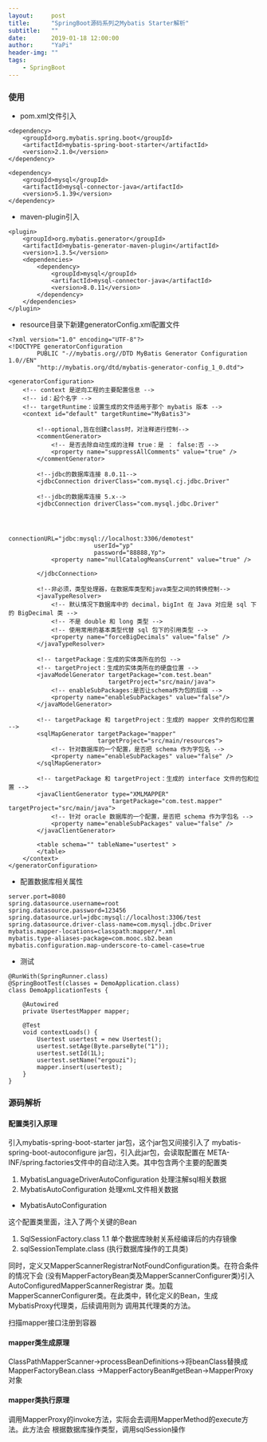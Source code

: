 ```yaml
---
layout:     post
title:      "SpringBoot源码系列之Mybatis Starter解析"
subtitle:   ""
date:       2019-01-18 12:00:00
author:     "YaPi"
header-img: ""
tags:
    - SpringBoot
---
```


### 使用

- pom.xml文件引入

```
<dependency>
    <groupId>org.mybatis.spring.boot</groupId>
    <artifactId>mybatis-spring-boot-starter</artifactId>
    <version>2.1.0</version>
</dependency>

<dependency>
    <groupId>mysql</groupId>
    <artifactId>mysql-connector-java</artifactId>
    <version>5.1.39</version>
</dependency>
```

- maven-plugin引入

```
<plugin>
    <groupId>org.mybatis.generator</groupId>
    <artifactId>mybatis-generator-maven-plugin</artifactId>
    <version>1.3.5</version>
    <dependencies>
        <dependency>
            <groupId>mysql</groupId>
            <artifactId>mysql-connector-java</artifactId>
            <version>8.0.11</version>
        </dependency>
    </dependencies>
</plugin>
```

- resource目录下新建generatorConfig.xml配置文件

```
<?xml version="1.0" encoding="UTF-8"?>
<!DOCTYPE generatorConfiguration
        PUBLIC "-//mybatis.org//DTD MyBatis Generator Configuration 1.0//EN"
        "http://mybatis.org/dtd/mybatis-generator-config_1_0.dtd">

<generatorConfiguration>
    <!-- context 是逆向工程的主要配置信息 -->
    <!-- id：起个名字 -->
    <!-- targetRuntime：设置生成的文件适用于那个 mybatis 版本 -->
    <context id="default" targetRuntime="MyBatis3">

        <!--optional,旨在创建class时，对注释进行控制-->
        <commentGenerator>
            <!-- 是否去除自动生成的注释 true：是 ： false:否 -->
            <property name="suppressAllComments" value="true" />
        </commentGenerator>

        <!--jdbc的数据库连接 8.0.11-->
        <jdbcConnection driverClass="com.mysql.cj.jdbc.Driver"

        <!--jdbc的数据库连接 5.x-->
        <jdbcConnection driverClass="com.mysql.jdbc.Driver"



                        connectionURL="jdbc:mysql://localhost:3306/demotest"
                        userId="yp"
                        password="88888,Yp">
            <property name="nullCatalogMeansCurrent" value="true" />

        </jdbcConnection>

        <!--非必须，类型处理器，在数据库类型和java类型之间的转换控制-->
        <javaTypeResolver>
            <!-- 默认情况下数据库中的 decimal，bigInt 在 Java 对应是 sql 下的 BigDecimal 类 -->
            <!-- 不是 double 和 long 类型 -->
            <!-- 使用常用的基本类型代替 sql 包下的引用类型 -->
            <property name="forceBigDecimals" value="false" />
        </javaTypeResolver>

        <!-- targetPackage：生成的实体类所在的包 -->
        <!-- targetProject：生成的实体类所在的硬盘位置 -->
        <javaModelGenerator targetPackage="com.test.bean"
                            targetProject="src/main/java">
            <!-- enableSubPackages:是否让schema作为包的后缀 -->
            <property name="enableSubPackages" value="false"/>
        </javaModelGenerator>

        <!-- targetPackage 和 targetProject：生成的 mapper 文件的包和位置 -->
        <sqlMapGenerator targetPackage="mapper"
                         targetProject="src/main/resources">
            <!-- 针对数据库的一个配置，是否把 schema 作为字包名 -->
            <property name="enableSubPackages" value="false" />
        </sqlMapGenerator>

        <!-- targetPackage 和 targetProject：生成的 interface 文件的包和位置 -->
        <javaClientGenerator type="XMLMAPPER"
                             targetPackage="com.test.mapper" targetProject="src/main/java">
            <!-- 针对 oracle 数据库的一个配置，是否把 schema 作为字包名 -->
            <property name="enableSubPackages" value="false" />
        </javaClientGenerator>

        <table schema="" tableName="usertest" >
        </table>
    </context>
</generatorConfiguration>
```

- 配置数据库相关属性

```
server.port=8080
spring.datasource.username=root
spring.datasource.password=123456
spring.datasource.url=jdbc:mysql://localhost:3306/test
spring.datasource.driver-class-name=com.mysql.jdbc.Driver
mybatis.mapper-locations=classpath:mapper/*.xml
mybatis.type-aliases-package=com.mooc.sb2.bean
mybatis.configuration.map-underscore-to-camel-case=true
```

- 测试

```
@RunWith(SpringRunner.class)
@SpringBootTest(classes = DemoApplication.class)
class DemoApplicationTests {

    @Autowired
    private UsertestMapper mapper;

    @Test
    void contextLoads() {
        Usertest usertest = new Usertest();
        usertest.setAge(Byte.parseByte("1"));
        usertest.setId(1L);
        usertest.setName("ergouzi");
        mapper.insert(usertest);
    }
}
```


### 源码解析


#### 配置类引入原理

引入mybatis-spring-boot-starter jar包，这个jar包又间接引入了
mybatis-spring-boot-autoconfigure jar包，引入此jar包，会读取配置在
META-INF/spring.factories文件中的自动注入类。其中包含两个主要的配置类

1. MybatisLanguageDriverAutoConfiguration 处理注解sql相关数据
2. MybatisAutoConfiguration 处理xmL文件相关数据


- MybatisAutoConfiguration

这个配置类里面，注入了两个关键的Bean

1. SqlSessionFactory.class
    1.1 单个数据库映射关系经编译后的内存镜像
2. sqlSessionTemplate.class (执行数据库操作的工具类)


同时，定义又MapperScannerRegistrarNotFoundConfiguration类。在符合条件的情况下会
(没有MapperFactoryBean类及MapperScannerConfigurer类)引入AutoConfiguredMapperScannerRegistrar
类。加载MapperScannerConfigurer类。在此类中，转化定义的Bean，生成MybatisProxy代理类，后续调用则为
调用其代理类的方法。

扫描mapper接口注册到容器

#### mapper类生成原理

ClassPathMapperScanner->processBeanDefinitions->将beanClass替换成MapperFactoryBean.class
->MapperFactoryBean#getBean->MapperProxy对象

#### mapper类执行原理

调用MapperProxy的invoke方法，实际会去调用MapperMethod的execute方法。此方法会
根据数据库操作类型，调用sqlSession操作


